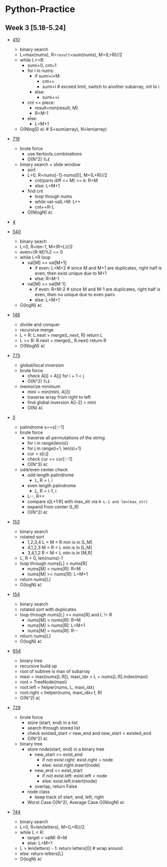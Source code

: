 # Python-Practice
## Week 3 [5.18-5.24]
- [410](https://leetcode.com/problems/split-array-largest-sum/)
  - binary search
  - L=max(nums), R=`result`=sum(nums), M=(L+R)//2
  - while L<=R:
    - sumi=0, cnt=1
    - for i in nums:
      - if sumi+i>M:
        - cnt++
        - sumi=i # exceed limit, switch to another subarray, init to i
      - else:
        - sumi+=i
    - cnt <= piece:
      - result=min(result, M)
      - R=M-1
    - else:
      - L=M+1
  - O(NlogS) `AC` # S=sum(array), N=len(array)
- [719](https://leetcode.com/problems/find-k-th-smallest-pair-distance/)
  - brute force
    - use itertools.combinations
    - O(N^2) `TLE`
  - binary search + slide window
    - sort
    - L=0, R=nums[-1]-nums[0], M=(L+R)//2
      - cnt(paris diff <= M) >= k: R=M
      - else: L=M+1
    - find cnt
      - loop though nums
      - while val-valL>M: L++
      - cnt+=R-L
    - O(NlogN) `AC`
- [4]()

- [540](https://leetcode.com/problems/single-element-in-a-sorted-array/)
  - binary seach
  - L=0, R=len-1, M=(R+L)//2
  - even=(R-M)%2 == 0
  - while L<R loop
    - val[M] == val[M+1]
      - if even: L=M+2 # since M and M+1 are duplicates, right half is even, then exist unique due to M+1
      - else: R=M-1
    - val[M] == val[M-1]
      - if even: R=M-2 # since M and M-1 are duplicates, right half is even, then no unique due to even pairs
      - else: L=M+1
  - O(logN) `AC`
- [148](https://leetcode.com/problems/sort-list/)
  - divide and conquer
  - recursive merge
  - L < R: L.next = merge(L.next, R) return L
  - L >= R: R.next = merge(L, R.next) return R
  - O(NlogN) `AC`
- [775](https://leetcode.com/problems/global-and-local-inversions/)
  - global/local inversion
  - brute force
    - check A[i] > A[j] for i + 1 < j
    - O(N^2) `TLE`
  - memorize minimum
    - mini = min(mini, A[i])
    - traverse array from right to left
    - find global inversion A[i-2] > mini
    - O(N) `AC`
- [5](https://leetcode.com/problems/longest-palindromic-substring/)
  - palindrome s==s[::-1]
  - brute force
    - traverse all permutations of the string
    - for i in range(len(s))
    - for j in range(i+1, len(s)+1)
    - cur = s[i:j]
    - check cur == cur[::-1]
    - O(N^3) `AC`
  - odd/even center check
    - odd length palindrome
      - L, R = i, i
    - even length palindrome
      - L, R = i-1, i
    - L--, R++
    - compare s[L+1:R] with max_str via `R-L-1 and len(max_str)`
    - expand from center (L,R)
    - O(N^2) `AC`
- [153](https://leetcode.com/problems/find-minimum-in-rotated-sorted-array/)
  - binary search
  - rotated sort
    - 1,2,3,4 L < M < R min is in [L,M]
    - 4,1,2,3 M < R < L min is in [L,M]
    - 3,4,1,2 R < M < L min is in [M,R]
  - L, R = 0, len(nums)-1
  - loop through nums[L] > nums[R]
    - nums[M] < nums[R]: R=M
    - nums[M] >= nums[R]: L=M+1
  - return nums[L]
  - O(logN) `AC`
- [154](https://leetcode.com/problems/find-minimum-in-rotated-sorted-array-ii/)
  - binary search
  - rotated sort with duplicates
  - loop through nums[L] >= nums[R] and L != R
    - nums[M] < nums[R]: R=M
    - nums[M] > nums[R]: L=M+1
    - nums[M] = nums[R]: R--
  - return nums[L]
  - O(logN) `AC`
- [654](https://leetcode.com/problems/maximum-binary-tree/)
  - binary tree
  - recursive build up
  - root of subtree is max of subarray
  - maxi = max(nums[L:R]), maxi_idx = L + nums[L:R].index(maxi)
  - root = TreeNode(maxi)
  - root.left = helper(nums, L, maxi_idx)
  - root.right = helper(nums, maxi_idx+1, R)
  - O(N^2) `AC`  
- [729](https://leetcode.com/problems/my-calendar-i/)
  - brute force
    - store (start, end) in a list
    - search through stored list
    - check existed_start < new_end and new_start < existed_end
    - O(N^2) `AC`
  - binary tree
    - store node(start, end) in a binary tree
      - new_start >= exist_end
        - if not exist.right: exist.right = node
        - else: exist.right.insert(node)
      - new_end <= exist_start
        - if not exist.left: exist.left = node
        - else: exist.left.insert(node)
      - overlap, return False
    - node class
      - keep track of start, end, left, right
    - Worst Case O(N^2), Average Case O(NlogN) `AC`
- [744](https://leetcode.com/problems/find-smallest-letter-greater-than-target/)
  - binary search
  - L=0, R=len(letters), M=(L+R)//2
  - while L < R:
    - target < valM: R=M
    - else: L=M+1
  - L > len(letters) - 1: return letters[0] # wrap around
  - else: return letters[L]
  - O(logN) `AC`
